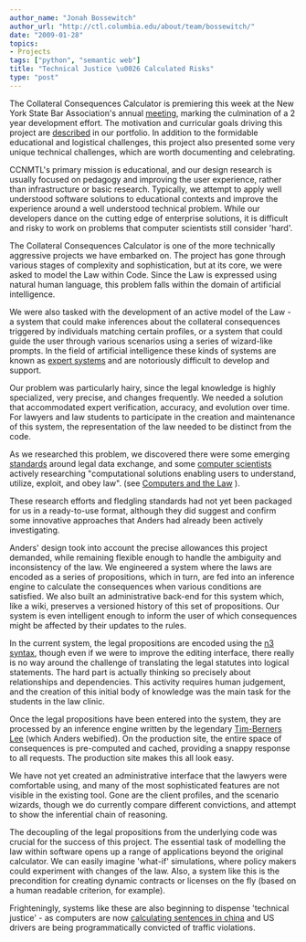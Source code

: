 ```yaml
---
author_name: "Jonah Bossewitch"
author_url: "http://ctl.columbia.edu/about/team/bossewitch/"
date: "2009-01-28"
topics: 
- Projects
tags: ["python", "semantic web"]
title: "Technical Justice \u0026 Calculated Risks"
type: "post"
---
```


<p>The Collateral Consequences Calculator is premiering this week at the New York State Bar Association's annual <a href="http://www.nysba.org/AM2009/AMDailyUpdate.htm">meeting</a>, marking the culmination of a 2 year development effort. The motivation and curricular goals driving this project are <a href="http://ccnmtl.columbia.edu/triangle/from_portfolio.html#TI_5244">described</a> in our portfolio. In addition to the formidable educational and logistical challenges, this project also presented some very unique technical challenges, which are worth documenting and celebrating.</p>

<!--more-->

<p><span class="caps">CCNMTL'</span>s primary mission is educational, and our design research is usually focused on pedagogy and improving the user experience, rather than infrastructure or basic research. Typically, we attempt to apply well understood software solutions to educational contexts and improve the experience around a well understood technical problem. While our developers dance on the cutting edge of enterprise solutions, it is difficult and risky to work on problems that computer scientists still consider 'hard'.</p>

<p>The Collateral Consequences Calculator is one of the more technically aggressive projects we have embarked on. The project has gone through various stages of complexity and sophistication, but at its core, we were asked to model the Law within Code. Since the Law is expressed using natural human language, this problem falls within the domain of artificial intelligence.</p>

<p>We were also tasked with the development of an active model of the Law - a system that could make inferences about the collateral consequences triggered by individuals matching certain profiles, or a system that could guide the user through various scenarios using a series of wizard-like prompts. In the field of artificial intelligence these kinds of systems are known as <a href="http://en.wikipedia.org/wiki/Expert_system">expert systems</a> and are notoriously difficult to develop and support.</p>

<p>Our problem was particularly hairy, since the legal knowledge is highly specialized, very precise, and changes frequently. We needed a solution that accommodated expert verification, accuracy, and evolution over time. For lawyers and law students to participate in the creation and maintenance of this system, the representation of the law needed to be distinct from the code.</p>

<p>As we researched this problem, we discovered there were some emerging <a href="http://www.legalxml.org/">standards</a> around legal data exchange, and some <a href="http://logic.stanford.edu/people/genesereth/">computer scientists</a> actively researching "computational solutions enabling users to understand, utilize, exploit, and obey law". (see <a href="http://logic.stanford.edu/classes/cs204/index.html">Computers and the Law</a> ).</p>

<p>These research efforts and fledgling standards had not yet been packaged for us in a ready-to-use format, although they did suggest and confirm some innovative approaches that Anders had already been actively investigating.</p>

<p>Anders' design took into account the precise allowances this project demanded, while remaining flexible enough to handle the ambiguity and inconsistency of the law. We engineered a system where the laws are encoded as a series of propositions, which in turn, are fed into an inference engine to calculate the consequences when various conditions are satisfied. We also built an administrative back-end for this system which, like a wiki, preserves a versioned history of this set of propositions. Our system is even intelligent enough to inform the user of which consequences might be affected by their updates to the rules.</p>

<p>In the current system, the legal propositions are encoded using the <a href="http://www.w3.org/DesignIssues/Notation3.html">n3 syntax</a>, though even if we were to improve the editing interface, there really is no way around the challenge of translating the legal statutes into logical statements. The hard part is actually thinking so precisely about relationships and dependencies. This activity requires human judgement, and the creation of this initial body of knowledge was the main task for the students in the law clinic.</p>

<p>Once the legal propositions have been entered into the system, they are processed by an inference engine written by the legendary <a href="http://www.w3.org/People/Berners-Lee/">Tim-Berners Lee</a> (which Anders webified). On the production site, the entire space of consequences is pre-computed and cached, providing a snappy response to all requests. The production site makes this all look easy.</p>

<p>We have not yet created an administrative interface that the lawyers were comfortable using, and many of the most sophisticated features are not visible in the existing tool. Gone are the client profiles, and the scenario wizards, though we do currently compare different convictions, and attempt to show the inferential chain of reasoning.</p>

<p>The decoupling of the legal propositions from the underlying code was crucial for the success of this project. The essential task of modelling the law within software opens up a range of applications beyond the original calculator. We can easily imagine 'what-if' simulations, where policy makers could experiment with changes of the law. Also, a system like this is the precondition for creating dynamic contracts or licenses on the fly (based on a human readable criterion, for example).</p>

<p>Frighteningly, systems like these are also beginning to dispense 'technical justice' - as computers are now <a href="http://news.cnet.com/Justice-at-the-click-of-a-mouse-in-China/2100-1012_3-6115154.html">calculating sentences in china</a> and US drivers are being programmatically convicted of traffic violations.</p>

